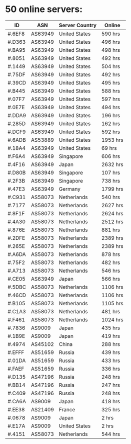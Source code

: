 # 50 online servers:

| ID | ASN | Server Country | Online |
| ------ | ------ | ------ | ------ |
| #.6EF8 | AS63949 | United States | 590 hrs |
| #.D363 | AS63949 | United States | 496 hrs |
| #.BA95 | AS63949 | United States | 498 hrs |
| #.8051 | AS63949 | United States | 492 hrs |
| #.1449 | AS63949 | United States | 504 hrs |
| #.75DF | AS63949 | United States | 492 hrs |
| #.39CD | AS63949 | United States | 495 hrs |
| #.B445 | AS63949 | United States | 588 hrs |
| #.07F7 | AS63949 | United States | 597 hrs |
| #.0E7E | AS63949 | United States | 494 hrs |
| #.DDA9 | AS63949 | United States | 196 hrs |
| #.285D | AS63949 | United States | 162 hrs |
| #.DCF9 | AS63949 | United States | 592 hrs |
| #.6ADB | AS53889 | United States | 1953 hrs |
| #.18A4 | AS63949 | United States | 69 hrs |
| #.F6A4 | AS63949 | Singapore | 606 hrs |
| #.4F16 | AS63949 | Japan | 2632 hrs |
| #.D80B | AS63949 | Singapore | 107 hrs |
| #.2F3B | AS63949 | Singapore | 738 hrs |
| #.47E3 | AS63949 | Germany | 1799 hrs |
| #.C931 | AS58073 | Netherlands | 540 hrs |
| #.7177 | AS58073 | Netherlands | 2627 hrs |
| #.8F1F | AS58073 | Netherlands | 2624 hrs |
| #.4A30 | AS58073 | Netherlands | 2512 hrs |
| #.876E | AS58073 | Netherlands | 881 hrs |
| #.2DFE | AS58073 | Netherlands | 2389 hrs |
| #.265E | AS58073 | Netherlands | 2389 hrs |
| #.A6DA | AS58073 | Netherlands | 878 hrs |
| #.75F2 | AS58073 | Netherlands | 482 hrs |
| #.A713 | AS58073 | Netherlands | 546 hrs |
| #.CE05 | AS63949 | Japan | 566 hrs |
| #.5DBC | AS58073 | Netherlands | 1106 hrs |
| #.46CD | AS58073 | Netherlands | 1106 hrs |
| #.B105 | AS58073 | Netherlands | 1105 hrs |
| #.C1A3 | AS58073 | Netherlands | 481 hrs |
| #.F461 | AS58073 | Netherlands | 1024 hrs |
| #.7836 | AS9009 | Japan | 435 hrs |
| #.1B9E | AS9009 | Japan | 419 hrs |
| #.4974 | AS45102 | China | 288 hrs |
| #.EFFF | AS51659 | Russia | 439 hrs |
| #.01DA | AS51659 | Russia | 433 hrs |
| #.FAEF | AS51659 | Russia | 336 hrs |
| #.D135 | AS47196 | Russia | 248 hrs |
| #.BB14 | AS47196 | Russia | 247 hrs |
| #.C409 | AS47196 | Russia | 248 hrs |
| #.CA6A | AS9009 | Japan | 418 hrs |
| #.EE38 | AS21409 | France | 325 hrs |
| #.0678 | AS9009 | Japan | 2 hrs |
| #.E17A | AS9009 | United States | 2 hrs |
| #.4151 | AS58073 | Netherlands | 544 hrs |

